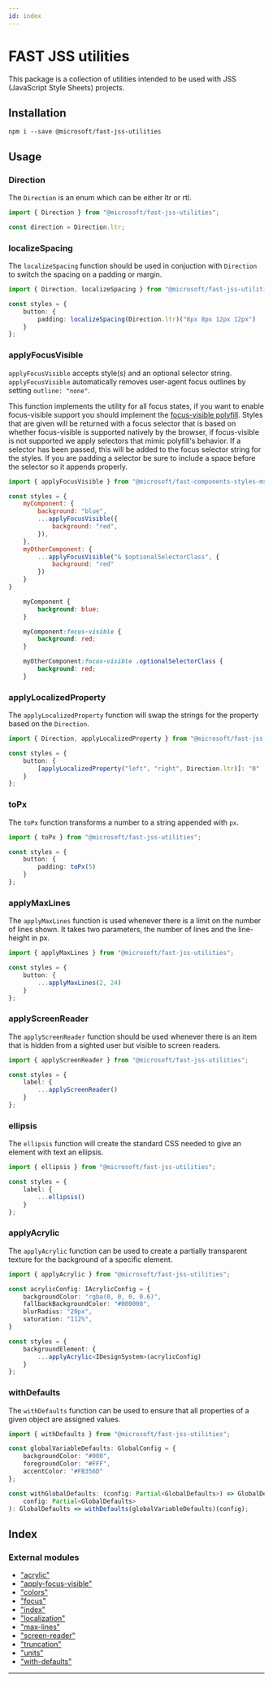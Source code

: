 ```yaml
---
id: index
---
```



FAST JSS utilities
==================

This package is a collection of utilities intended to be used with JSS (JavaScript Style Sheets) projects.

Installation
------------

`npm i --save @microsoft/fast-jss-utilities`

Usage
-----

### Direction

The `Direction` is an enum which can be either ltr or rtl.

```ts
import { Direction } from "@microsoft/fast-jss-utilities";

const direction = Direction.ltr;
```

### localizeSpacing

The `localizeSpacing` function should be used in conjuction with `Direction` to switch the spacing on a padding or margin.

```ts
import { Direction, localizeSpacing } from "@microsoft/fast-jss-utilities";

const styles = {
    button: {
        padding: localizeSpacing(Direction.ltr)("8px 8px 12px 12px")
    }
};
```

### applyFocusVisible

`applyFocusVisible` accepts style(s) and an optional selector string. `applyFocusVisible` automatically removes user-agent focus outlines by setting `outline: "none"`.

This function implements the utility for all focus states, if you want to enable focus-visible support you should implement the [focus-visible polyfill](https://www.npmjs.com/package/focus-visible). Styles that are given will be returned with a focus selector that is based on whether focus-visible is supported natively by the browser, if focus-visible is not supported we apply selectors that mimic polyfill's behavior. If a selector has been passed, this will be added to the focus selector string for the styles. If you are padding a selector be sure to include a space before the selector so it appends properly.

```js
import { applyFocusVisible } from "@microsoft/fast-components-styles-msft";

const styles = {
    myComponent: {
        background: "blue",
        ...applyFocusVisible({
            background: "red",
        }),
    },
    myOtherComponent: {
        ...applyFocusVisible("& $optionalSelectorClass", {
            background: "red"
        })
    }
}
```

```css
    myComponent {
        background: blue;
    }

    myComponent:focus-visible {
        background: red;
    }

    myOtherComponent:focus-visible .optionalSelectorClass {
        background: red;
    }
```

### applyLocalizedProperty

The `applyLocalizedProperty` function will swap the strings for the property based on the `Direction`.

```ts
import { Direction, applyLocalizedProperty } from "@microsoft/fast-jss-utilities";

const styles = {
    button: {
        [applyLocalizedProperty("left", "right", Direction.ltr)]: "0"
    }
};
```

### toPx

The `toPx` function transforms a number to a string appended with `px`.

```ts
import { toPx } from "@microsoft/fast-jss-utilities";

const styles = {
    button: {
        padding: toPx(5)
    }
};
```

### applyMaxLines

The `applyMaxLines` function is used whenever there is a limit on the number of lines shown. It takes two parameters, the number of lines and the line-height in px.

```ts
import { applyMaxLines } from "@microsoft/fast-jss-utilities";

const styles = {
    button: {
        ...applyMaxLines(2, 24)
    }
};
```

### applyScreenReader

The `applyScreenReader` function should be used whenever there is an item that is hidden from a sighted user but visible to screen readers.

```ts
import { applyScreenReader } from "@microsoft/fast-jss-utilities";

const styles = {
    label: {
        ...applyScreenReader()
    }
};
```

### ellipsis

The `ellipsis` function will create the standard CSS needed to give an element with text an ellipsis.

```ts
import { ellipsis } from "@microsoft/fast-jss-utilities";

const styles = {
    label: {
        ...ellipsis()
    }
};
```

### applyAcrylic

The `applyAcrylic` function can be used to create a partially transparent texture for the background of a specific element.

```ts
import { applyAcrylic } from "@microsoft/fast-jss-utilities";

const acrylicConfig: IAcrylicConfig = {
    backgroundColor: "rgba(0, 0, 0, 0.6)",
    fallbackBackgroundColor: "#000000",
    blurRadius: "20px",
    saturation: "112%",
}

const styles = {
    backgroundElement: {
        ...applyAcrylic<IDesignSystem>(acrylicConfig)
    }
};
```

### withDefaults

The `withDefaults` function can be used to ensure that all properties of a given object are assigned values.

```ts
import { withDefaults } from "@microsoft/fast-jss-utilities";

const globalVariableDefaults: GlobalConfig = {
    backgroundColor: "#000",
    foregroundColor: "#FFF",
    accentColor: "#FB356D"
};

const withGlobalDefaults: (config: Partial<GlobalDefaults>) => GlobalDefaults = (
    config: Partial<GlobalDefaults>
): GlobalDefaults => withDefaults(globalVariableDefaults)(config);
```

## Index

### External modules

* ["acrylic"](modules/_acrylic_.md)
* ["apply-focus-visible"](modules/_apply_focus_visible_.md)
* ["colors"](modules/_colors_.md)
* ["focus"](modules/_focus_.md)
* ["index"](modules/_index_.md)
* ["localization"](modules/_localization_.md)
* ["max-lines"](modules/_max_lines_.md)
* ["screen-reader"](modules/_screen_reader_.md)
* ["truncation"](modules/_truncation_.md)
* ["units"](modules/_units_.md)
* ["with-defaults"](modules/_with_defaults_.md)

---

